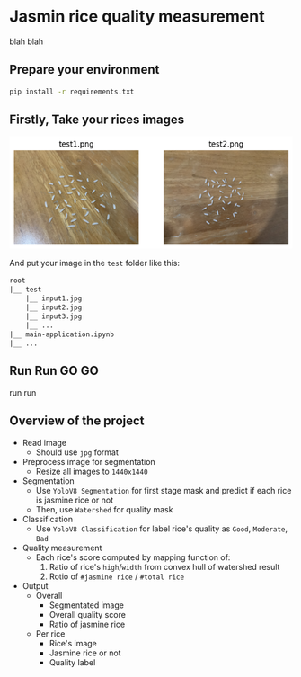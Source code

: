 # Jasmin rice quality measurement

blah blah

## Prepare your environment
```bash
pip install -r requirements.txt
```
 
## Firstly, Take your rices images
![Rice input image](./assets/input.png)

And put your image in the `test` folder like this:
```
root
|__ test
    |__ input1.jpg
    |__ input2.jpg
    |__ input3.jpg
    |__ ...
|__ main-application.ipynb
|__ ...
```
## Run Run GO GO

run run

## Overview of the project
- Read image
    - Should use `jpg` format
- Preprocess image for segmentation
    - Resize all images to `1440x1440`
- Segmentation
    - Use `YoloV8 Segmentation` for first stage mask and predict if each rice is jasmine rice or not
    - Then, use `Watershed` for quality mask
- Classification
    - Use `YoloV8 Classification` for label rice's quality as `Good`, `Moderate`, `Bad`
- Quality measurement
    - Each rice's score computed by mapping function of:
        1. Ratio of rice's `high`/`width` from convex hull of watershed result
        2. Rotio of `#jasmine rice` / `#total rice`
- Output
    - Overall
        - Segmentated image
        - Overall quality score
        - Ratio of jasmine rice
    - Per rice
        - Rice's image
        - Jasmine rice or not
        - Quality label